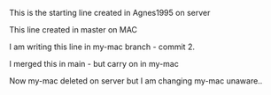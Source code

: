 This is the starting line created in Agnes1995 on server

This line created in master on MAC

I am writing this line in my-mac branch - commit 2.

I merged this in main - but carry on in my-mac

Now my-mac deleted on server but I am changing my-mac unaware..
